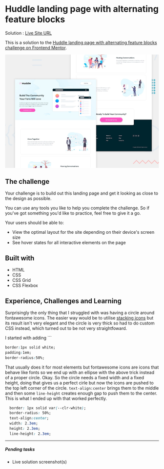 # Huddle landing page with alternating feature blocks

Solution : [Live Site URL](https://frontend-mentor-challenges-ecru.vercel.app/huddle-landing-page-with-alternating-feature-blocks/)

This is a solution to the [Huddle landing page with alternating feature blocks challenge on Frontend Mentor](https://www.frontendmentor.io/challenges/huddle-landing-page-with-alternating-feature-blocks-5ca5f5981e82137ec91a5100).

![Design preview for the Huddle landing page with alternating feature blocks coding challenge](./design/desktop-preview.jpg)

## The challenge

Your challenge is to build out this landing page and get it looking as close to the design as possible.

You can use any tools you like to help you complete the challenge. So if you've got something you'd like to practice, feel free to give it a go.

Your users should be able to:

- View the optimal layout for the site depending on their device's screen size
- See hover states for all interactive elements on the page

## Built with

- HTML
- CSS
- CSS Grid
- CSS Flexbox

## Experience, Challenges and Learning

Surprisingly the only thing that I struggled with was having a circle around fontawesome icons.
The easier way would be to utilise [stacking icons](https://fontawesome.com/v5.15/how-to-use/on-the-web/styling/stacking-icons) but its result isn't very elegant and the circle is very thick so had to do custom CSS instead, which turned out to be not very straightfoward.

I started with adding ```

```CSS
border:1px solid white;
padding:1em;
border-radius:50%;
```

That usually does it for most elements but fontawesome icons are icons that behave like fonts so we end up with an ellipse with the above trick instead of a proper circle. Okay. So the circle needs a fixed width and a fixed height, doing that gives us a perfect cirle but now the icons are pushed to the top left corner of the circle. `text-align:center` brings them to the middle and then some `line-height` creates enough gap to push them to the center.
This is what I ended up with that worked perfectly.

```CSS
  border: 1px solid var(--clr-white);
  border-radius: 50%;
  text-align:center;
  width: 2.3em;
  height: 2.3em;
  line-height: 2.3em;
```

---

##### Pending tasks

- Live solution screenshot(s)
